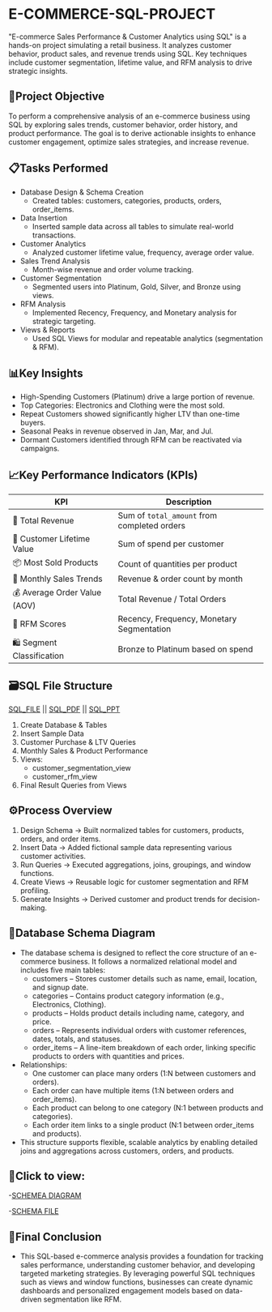 # E-COMMERCE-SQL-PROJECT
"E-commerce Sales Performance &amp; Customer Analytics using SQL" is a hands-on project simulating a retail business. It analyzes customer behavior, product sales, 
and revenue trends using SQL. Key techniques include customer segmentation, lifetime value, and RFM analysis to drive strategic insights.

## 📌Project Objective
To perform a comprehensive analysis of an e-commerce business using SQL by exploring sales trends, customer behavior, order history, and product performance. 
The goal is to derive actionable insights to enhance customer engagement, optimize sales strategies, and increase revenue.

## 📋Tasks Performed
- Database Design & Schema Creation
   * Created tables: customers, categories, products, orders, order_items.
- Data Insertion
   * Inserted sample data across all tables to simulate real-world transactions.
- Customer Analytics
   * Analyzed customer lifetime value, frequency, average order value.
- Sales Trend Analysis
   * Month-wise revenue and order volume tracking.
- Customer Segmentation
   * Segmented users into Platinum, Gold, Silver, and Bronze using views.
- RFM Analysis
   * Implemented Recency, Frequency, and Monetary analysis for strategic targeting.
- Views & Reports
   * Used SQL Views for modular and repeatable analytics (segmentation & RFM).

## 📊Key Insights
- High-Spending Customers (Platinum) drive a large portion of revenue.
- Top Categories: Electronics and Clothing were the most sold.
- Repeat Customers showed significantly higher LTV than one-time buyers.
- Seasonal Peaks in revenue observed in Jan, Mar, and Jul.
- Dormant Customers identified through RFM can be reactivated via campaigns.

## 📈Key Performance Indicators (KPIs)

| KPI                              | Description                                      |
|----------------------------------|--------------------------------------------------|
| 🧾 Total Revenue                 | Sum of `total_amount` from completed orders     |
| 🧍 Customer Lifetime Value       | Sum of spend per customer                       |
| 📦 Most Sold Products            | Count of quantities per product                 |
| 📅 Monthly Sales Trends          | Revenue & order count by month                  |
| 💰 Average Order Value (AOV)     | Total Revenue / Total Orders                    |
| 🔁 RFM Scores                    | Recency, Frequency, Monetary Segmentation       |
| 🛍️ Segment Classification        | Bronze to Platinum based on spend               |


## 🗃️SQL File Structure
<a href ="https://github.com/SathishRamachandran1975/E-COMMERCE-SQL-PROJECT/blob/main/E-commerce%20SQL-Project.sql">SQL_FILE</a> ||
<a href ="https://github.com/SathishRamachandran1975/E-COMMERCE-SQL-PROJECT/blob/main/E-commerce%20SQL-Project.pdf">SQL_PDF</a> || 
<a href ="https://github.com/SathishRamachandran1975/E-COMMERCE-SQL-PROJECT/blob/main/E-commerce%20SQL-Project.pptx">SQL_PPT</a>
1. Create Database & Tables
2. Insert Sample Data
3. Customer Purchase & LTV Queries
4. Monthly Sales & Product Performance
5. Views:
   - customer_segmentation_view
   - customer_rfm_view
6. Final Result Queries from Views

## ⚙️Process Overview
1. Design Schema → Built normalized tables for customers, products, orders, and order items.
2. Insert Data → Added fictional sample data representing various customer activities.
3. Run Queries → Executed aggregations, joins, groupings, and window functions.
4. Create Views → Reusable logic for customer segmentation and RFM profiling.
5. Generate Insights → Derived customer and product trends for decision-making.

## 🧬Database Schema Diagram
  - The database schema is designed to reflect the core structure of an e-commerce business. It follows a normalized relational model and includes five main tables:
      * customers – Stores customer details such as name, email, location, and signup date.
      * categories – Contains product category information (e.g., Electronics, Clothing).
      * products – Holds product details including name, category, and price.
      * orders – Represents individual orders with customer references, dates, totals, and statuses.
      * order_items – A line-item breakdown of each order, linking specific products to orders with quantities and prices.
  - Relationships:
      * One customer can place many orders (1:N between customers and orders).
      * Each order can have multiple items (1:N between orders and order_items).
      * Each product can belong to one category (N:1 between products and categories).
      * Each order item links to a single product (N:1 between order_items and products).
  - This structure supports flexible, scalable analytics by enabling detailed joins and aggregations across customers, orders, and products.


## 📌Click to view:
-<a href ="https://github.com/SathishRamachandran1975/E-COMMERCE-SQL-PROJECT/blob/main/Scheme%20Diagram.jpg">SCHEMEA DIAGRAM</a>

-<a href ="https://github.com/SathishRamachandran1975/E-COMMERCE-SQL-PROJECT/blob/main/E-commerce%20schema%20Diagram.pdf">SCHEMA FILE</a>

## 🏁Final Conclusion
 - This SQL-based e-commerce analysis provides a foundation for tracking sales performance, understanding customer behavior, and developing targeted marketing strategies.
   By leveraging powerful SQL techniques such as views and window functions, businesses can create dynamic dashboards and personalized engagement models based on data-driven
   segmentation like RFM.

